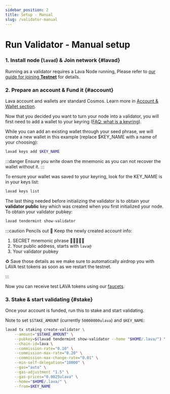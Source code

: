 ```yaml
---
sidebar_position: 2
title: Setup - Manual
slug: /validator-manual
---
```


# Run Validator - Manual setup
### 1. Install node (`lavad`) & Join network {#lavad}
Running as a validator requires a Lava Node running, Please refer to [our guide for joining **Testnet**](testnet) for details.

### 2. Prepare an account & Fund it {#account}
Lava account and wallets are standard Cosmos. Learn more in [Account & Wallet section](wallet).

Now that you decided you want to turn your node into a validator, you will first need to add a wallet to your keyring ([FAQ: what is a keyring](faq#keyring)).

While you can add an existing wallet through your seed phrase, we will create a new wallet in this example (replace $KEY_NAME with a name of your choosing):

```bash
lavad keys add $KEY_NAME
```

:::danger
Ensure you write down the mnemonic as you can not recover the wallet without it. 
:::

To ensure your wallet was saved to your keyring, look for the KEY_NAME is in your keys list:

```bash
lavad keys list
```

The last thing needed before initializing the validator is to obtain your **validator public** key which was created when you first initialized your node. To obtain your validator pubkey:

```bash
lavad tendermint show-validator
```

:::caution Pencils out 📝
Keep the newly created account info:
1. SECRET mnemonic phrase 🚨🤫🚨🤫🚨
2. Your public address, starts with `lava@`
3. Your validator pubkey

♻ Save those details as we make sure to automatically airdrop you with LAVA test tokens as soon as we restart the testnet.

:::

Now you can receive test LAVA tokens using our [faucets](faucet).

### 3. Stake & start validating {#stake}

Once your account is funded, run this to stake and start validating.

Note to set `$STAKE_AMOUNT` (currently `50000000ulava`) and `$KEY_NAME`:
```bash
lavad tx staking create-validator \
    --amount="$STAKE_AMOUNT" \
    --pubkey=$(lavad tendermint show-validator --home "$HOME/.lava/") \
    --chain-id=lava \
    --commission-rate="0.10" \
    --commission-max-rate="0.20" \
    --commission-max-change-rate="0.01" \
    --min-self-delegation="10000" \
    --gas="auto" \
    --gas-adjustment "1.5" \
    --gas-prices="0.0025ulava" \
    --home="$HOME/.lava/" \
    --from=$KEY_NAME
```